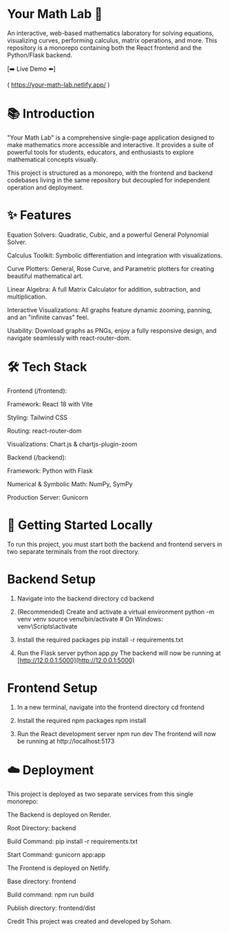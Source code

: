 # Your Math Lab 🧪 
An interactive, web-based mathematics laboratory for solving equations, visualizing curves, performing calculus, matrix operations, and more. This repository is a monorepo containing both the React frontend and the Python/Flask backend.

[➡️ Live Demo ⬅️]

( https://your-math-lab.netlify.app/ )

# 📚 Introduction
"Your Math Lab" is a comprehensive single-page application designed to make mathematics more accessible and interactive. It provides a suite of powerful tools for students, educators, and enthusiasts to explore mathematical concepts visually.

This project is structured as a monorepo, with the frontend and backend codebases living in the same repository but decoupled for independent operation and deployment.

# ✨ Features
Equation Solvers: Quadratic, Cubic, and a powerful General Polynomial Solver.

Calculus Toolkit: Symbolic differentiation and integration with visualizations.

Curve Plotters: General, Rose Curve, and Parametric plotters for creating beautiful mathematical art.

Linear Algebra: A full Matrix Calculator for addition, subtraction, and multiplication.

Interactive Visualizations: All graphs feature dynamic zooming, panning, and an "infinite canvas" feel.

Usability: Download graphs as PNGs, enjoy a fully responsive design, and navigate seamlessly with react-router-dom.

# 🛠️ Tech Stack
Frontend (/frontend):

Framework: React 18 with Vite

Styling: Tailwind CSS

Routing: react-router-dom

Visualizations: Chart.js & chartjs-plugin-zoom

Backend (/backend):

Framework: Python with Flask

Numerical & Symbolic Math: NumPy, SymPy

Production Server: Gunicorn

# 🚀 Getting Started Locally
To run this project, you must start both the backend and frontend servers in two separate terminals from the root directory.

# Backend Setup
1. Navigate into the backend directory
cd backend

2. (Recommended) Create and activate a virtual environment
python -m venv venv
source venv/bin/activate  # On Windows: venv\Scripts\activate

3. Install the required packages
pip install -r requirements.txt

4. Run the Flask server
python app.py
The backend will now be running at [http://12.0.0.1:5000](http://12.0.0.1:5000)

# Frontend Setup
1. In a new terminal, navigate into the frontend directory
cd frontend

2. Install the required npm packages
npm install

3. Run the React development server
npm run dev
The frontend will now be running at http://localhost:5173

# ☁️ Deployment
This project is deployed as two separate services from this single monorepo:

The Backend is deployed on Render.

Root Directory: backend

Build Command: pip install -r requirements.txt

Start Command: gunicorn app:app

The Frontend is deployed on Netlify.

Base directory: frontend

Build command: npm run build

Publish directory: frontend/dist

Credit
This project was created and developed by Soham.